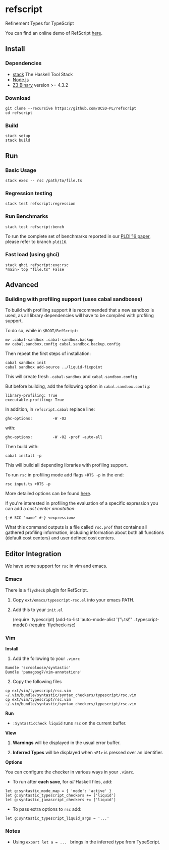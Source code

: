 # refscript

Refinement Types for TypeScript

You can find an online demo of RefScript [here](http://goto.ucsd.edu/~pvekris/refscript).

## Install

### Dependencies

* [stack](https://github.com/commercialhaskell/stack) The Haskell Tool Stack
* [Node.js](http://nodejs.org/)
* [Z3 Binary](http://z3.codeplex.com/) version >= 4.3.2

### Download

    git clone --recursive https://github.com/UCSD-PL/refscript
    cd refscript

### Build

    stack setup
    stack build


## Run

### Basic Usage

    stack exec -- rsc /path/to/file.ts

### Regression testing

    stack test refscript:regression

### Run Benchmarks

    stack test refscript:bench

To run the complete set of benchmarks reported in our [PLDI'16 paper](http://arxiv.org/abs/1604.02480), please
refer to branch `pldi16`.

### Fast load (using ghci)

    stack ghci refscript:exe:rsc
    *main> top "file.ts" False


## Advanced

### Building with profiling support (uses cabal sandboxes)

To build with profiling support it is recommended that a new sandbox is used, as all library dependencies will have to be compiled with profiling support.

To do so, while in `$ROOT/RefScript`:

    mv .cabal-sandbox .cabal-sandbox.backup
    mv cabal.sandbox.config cabal.sandbox.backup.config

Then repeat the first steps of installation:

    cabal sandbox init
    cabal sandbox add-source ../liquid-fixpoint

This will create fresh `.cabal-sandbox` and `cabal.sandbox.config`

But before building, add the following option in `cabal.sandbox.config`:

    library-profiling: True
    executable-profiling: True

In addition, in `refscript.cabal` replace line:

    ghc-options:         -W -O2

with:

    ghc-options:         -W -O2 -prof -auto-all

Then build with:

    cabal install -p

This will build all depending libraries with profiling support.

To run `rsc` in profiling mode add flags `+RTS -p` in the end:

    rsc input.ts +RTS -p

More detailed options can be found [here](https://www.haskell.org/ghc/docs/7.8.3/html/users_guide/profiling.html).

If you're interested in profiling the evaluation of a specific expression you can add a *cost center annotation*:

    {-# SCC "name" #-} <expression>

What this command outputs is a file called `rsc.prof` that contains all gathered profiling information, including information about both all functions (default cost centers) and user defined cost centers.




## Editor Integration

We have some support for `rsc` in vim and emacs.

### Emacs

There is a `flycheck` plugin for RefScript.

1. Copy `ext/emacs/typescript-rsc.el` into your emacs PATH.

2. Add this to your `init.el`

    (require 'typescript)
    (add-to-list 'auto-mode-alist '("\\.ts\\'" . typescript-mode))
    (require 'flycheck-rsc)


### Vim

**Install**

1. Add the following to your `.vimrc`

~~~~~
Bundle 'scrooloose/syntastic'
Bundle 'panagosg7/vim-annotations'
~~~~~

2. Copy the following files

~~~~~
cp ext/vim/typescript/rsc.vim  ~/.vim/bundle/syntastic/syntax_checkers/typescript/rsc.vim
cp ext/vim/typescript/rsc.vim  ~/.vim/bundle/syntastic/syntax_checkers/typescript/rsc.vim
~~~~~

**Run**

+ `:SyntasticCheck liquid` runs `rsc` on the current buffer.

**View**

1. **Warnings** will be displayed in the usual error buffer.

2. **Inferred Types** will be displayed when `<F1>` is pressed over an identifier.


**Options**

You can configure the checker in various ways in your `.vimrc`.

+ To run after **each save**, for *all* Haskell files, add:

~~~~~
let g:syntastic_mode_map = { 'mode': 'active' }
let g:syntastic_typescript_checkers += ['liquid']
let g:syntastic_javascript_checkers += ['liquid']
~~~~~

+ To pass extra options to `rsc` add:

~~~~~
let g:syntastic_typescript_liquid_args = '...'
~~~~~


### Notes

+ Using `export let a = ... ` brings in the inferred type from TypeScript.
